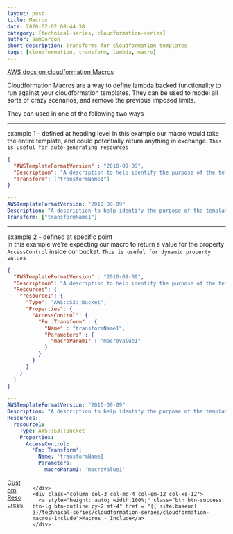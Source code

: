 ```yaml
---
layout: post
title: Macros
date: 2020-02-02 08:44:38
category: [technical-series, cloudformation-series]
author: samGordon
short-description: Transforms for cloudformation templates
tags: [cloudformation, transform, lambda, macro]
---
```


<div class="card official-docs">
  <div class="card-body">
    <a href = "https://docs.aws.amazon.com/AWSCloudFormation/latest/UserGuide/template-macros.html">AWS docs on cloudformation Macros</a>
  </div>
</div>

Cloudformation Macros are a way to define lambda backed functionality to run against your cloudformation templates. They can be used to model all sorts of crazy scenarios, and remove the previous imposed limits.

They can used in one of the following two ways

---

example 1 - defined at heading level
In this example our macro would take the entire template, and could potentially return anything in exchange.
`This is useful for auto-generating resources`

```json
{
  "AWSTemplateFormatVersion" : "2010-09-09",
  "Description": "A description to help identify the purpose of the template",
  "Transform": ["transformName1"]
}
```

```yml
---
AWSTemplateFormatVersion: "2010-09-09"
Description: "A description to help identify the purpose of the template"
Transform: ["transformName1"]
```

---

example 2 - defined at specific point<br>
In this example we're expecting our macro to return a value for the property `AccessControl` inside our bucket.
`This is useful for dynamic property values`

```json
{
  "AWSTemplateFormatVersion" : "2010-09-09",
  "Description": "A description to help identify the purpose of the template",
  "Resources": {
    "resource1": {
      "Type": "AWS::S3::Bucket",
      "Properties": {
        "AccessControl": {
          "Fn::Transform" : {
            "Name" : "transformName1",
            "Parameters" : {
              "macroParam1" : "macroValue1"
            }
          }
        }
      }
    }
  }
}
```

```yml
---
AWSTemplateFormatVersion: "2010-09-09"
Description: "A description to help identify the purpose of the template"
Resources:
  resource1:
    Type: AWS::S3::Bucket
    Properties:
      AccessControl:
        'Fn::Transform':
          Name: 'transformName1'
          Parameters:
            macroParam1: 'macroValue1'
```

<div class="container grid-xl">
  <div class="columns">
    <div class = "column col-3 col-md-4 col-sm-12 col-xs-12">
      <a style="height: auto; width:100%;" class="btn btn-success btn-lg btn-outline py-2 mt-4" href = "{{ site.baseurl }}/technical-series/cloudformation-series/cloudformation-custom-resources">Custom Resources</a>
    </div>
    <div class = "column col-6 col-md-4 col-sm-12 col-xs-12">
      
    </div>
    <div class="column col-3 col-md-4 col-sm-12 col-xs-12">
      <a style="height: auto; width:100%;" class="btn btn-success btn-lg btn-outline py-2 mt-4" href = "{{ site.baseurl }}/technical-series/cloudformation-series/cloudformation-macros-include">Macros - Include</a>
    </div>
  </div>
</div>
